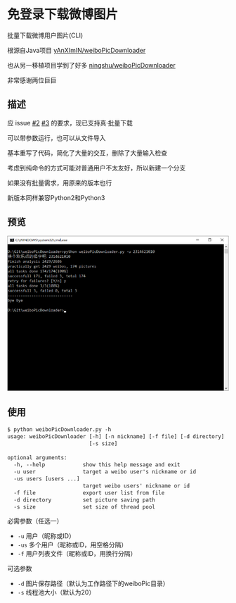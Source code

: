 # 免登录下载微博图片

批量下载微博用户图片(CLI)

根源自Java项目 [yAnXImIN/weiboPicDownloader](https://github.com/yAnXImIN/weiboPicDownloader)  

也从另一移植项目学到了好多 [ningshu/weiboPicDownloader](https://github.com/ningshu/weiboPicDownloader) 

非常感谢两位巨巨

## 描述

应 issue [#2](https://github.com/nondanee/weiboPicDownloader/issues/2) [#3](https://github.com/nondanee/weiboPicDownloader/issues/3) 的要求，现已支持真·批量下载

可以带参数运行，也可以从文件导入

基本重写了代码，简化了大量的交互，删除了大量输入检查

考虑到纯命令的方式可能对普通用户不太友好，所以新建一个分支

如果没有批量需求，用原来的版本也行

新版本同样兼容Python2和Python3

## 预览

![screenshot](show/screenshot.png)

## 使用

```
$ python weiboPicDownloader.py -h
usage: weiboPicDownloader [-h] [-n nickname] [-f file] [-d directory]
                          [-s size]

optional arguments:
  -h, --help            show this help message and exit
  -u user               target a weibo user's nickname or id
  -us users [users ...]
                        target weibo users' nickname or id
  -f file               export user list from file
  -d directory          set picture saving path
  -s size               set size of thread pool
```

必需参数（任选一）

- `-u` 用户（昵称或ID）
- `-us` 多个用户（昵称或ID，用空格分隔）
- `-f` 用户列表文件（昵称或ID，用换行分隔）

可选参数

- `-d` 图片保存路径（默认为工作路径下的weiboPic目录）
- `-s` 线程池大小（默认为20）


